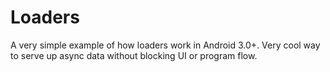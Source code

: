# Loaders

A very simple example of how loaders work in Android 3.0+. Very cool way to serve up async data without blocking UI or program flow. 
